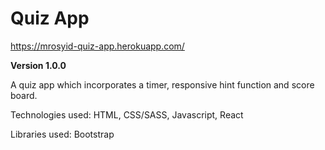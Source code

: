 # Quiz App
https://mrosyid-quiz-app.herokuapp.com/

**Version 1.0.0**

A quiz app which incorporates a timer, responsive hint function and score board.

Technologies used: HTML, CSS/SASS, Javascript, React

Libraries used: Bootstrap
